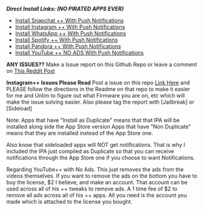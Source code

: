 ***Direct Install Links: (NO PIRATED APPS EVER)***
 - [Install Snapchat ++ With Push Notifications](https://ipasigner.io/install/com.toyopagroup.picaboo)
 - [Install Instagram ++ With Push Notifications](https://ipasigner.io/install/com.burbn.instagram)
 - [Install WhatsApp ++ With Push Notifications](https://ipasigner.io/install/net.whatsapp.WhatsApp)
 - [Install Spotify ++ With Push Notifications](https://ipasigner.io/install/com.spotify.client)
 - [Install Pandora ++ With Push Notifications](https://ipasigner.io/install/com.pandora)
 - [Install YouTube ++ NO ADS With Push Notifications](https://ipasigner.io/install/com.google.ios.youtube)


**ANY ISSUES??**
       Make a Issue report on this Github Repo or leave a comment on [This Reddit Post](https://goo.gl/GdFV7Q)

**Instagram++ Issues Please Read**
  Post a issue on this repo [Link Here](https://github.com/eni9889/IG-PP-Issues) and PLEASE follow the directions in the Readme on that repo to make it easier for me and Unlim to figure out what Firmware you are on, etc which will make the issue solving easier. Also please tag the report with [Jailbreak] or [Sideload]


Note:
Apps that have "Install as Duplicate" means that that IPA will be installed along side the App Store version
Apps that have "Non Duplicate" means that they are installed instead of the App Store one.

Also know that sideloaded apps will NOT get notifications. That is why I included the IPA just compiled as Duplicate so that you can receive notifications through the App Store one if you choose to want Notifications.



Regarding YouTube++ with No Ads. This just removes the ads from the videos themselves. If you want to remove the ads on the bottom you have to buy the license, $2 I believe, and make an account. That account can be used across all of his ++ tweaks to remove ads. A 1 time fee of $2 to remove all ads across all of his ++ apps. All you need is the account you made which is attached to the license you bought.
